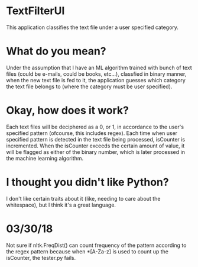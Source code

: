 # TextFilterUI
This application classifies the text file under a user specified category.

# What do you mean?
Under the assumption that I have an ML algorithm trained with bunch of text files (could be e-mails, could be books, etc...), classfied in binary manner, when the new text file is fed to it, the application guesses which category the text file belongs to (where the category must be user specified).

# Okay, how does it work?
Each text files will be deciphered as a 0, or 1, in accordance to the user's specified pattern (ofcourse, this includes regex). Each time when user specified pattern is detected in the text file being processed, isCounter is incremented. When the isCounter exceeds the certain amount of value, it will be flagged as either of the binary number, which is later processed in the machine learning algorithm.

# I thought you didn't like Python?
I don't like certain traits about it (like, needing to care about the whitespace), but I think it's a great language.

# 03/30/18
Not sure if nltk.FreqDist() can count frequency of the pattern according to the regex pattern because when *[A-Za-z]
is used to count up the isCounter, the tester.py fails. 
